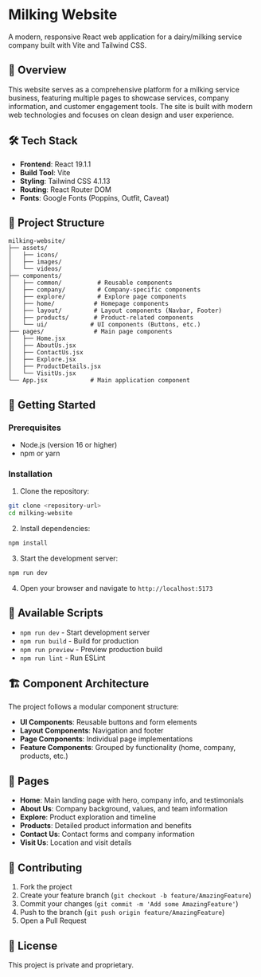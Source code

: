 # Milking Website

A modern, responsive React web application for a dairy/milking service company built with Vite and Tailwind CSS.

## 🚀 Overview

This website serves as a comprehensive platform for a milking service business, featuring multiple pages to showcase services, company information, and customer engagement tools. The site is built with modern web technologies and focuses on clean design and user experience.

## 🛠️ Tech Stack

- **Frontend**: React 19.1.1
- **Build Tool**: Vite
- **Styling**: Tailwind CSS 4.1.13
- **Routing**: React Router DOM
- **Fonts**: Google Fonts (Poppins, Outfit, Caveat)

## 📁 Project Structure

```
milking-website/
├── assets/
│   ├── icons/
│   ├── images/
│   └── videos/
├── components/
│   ├── common/          # Reusable components
│   ├── company/         # Company-specific components
│   ├── explore/         # Explore page components
│   ├── home/           # Homepage components
│   ├── layout/         # Layout components (Navbar, Footer)
│   ├── products/       # Product-related components
│   └── ui/            # UI components (Buttons, etc.)
├── pages/              # Main page components
│   ├── Home.jsx
│   ├── AboutUs.jsx
│   ├── ContactUs.jsx
│   ├── Explore.jsx
│   ├── ProductDetails.jsx
│   └── VisitUs.jsx
└── App.jsx            # Main application component
```

## 🚦 Getting Started

### Prerequisites
- Node.js (version 16 or higher)
- npm or yarn

### Installation

1. Clone the repository:
```bash
git clone <repository-url>
cd milking-website
```

2. Install dependencies:
```bash
npm install
```

3. Start the development server:
```bash
npm run dev
```

4. Open your browser and navigate to `http://localhost:5173`

## 📜 Available Scripts

- `npm run dev` - Start development server
- `npm run build` - Build for production
- `npm run preview` - Preview production build
- `npm run lint` - Run ESLint

## 🏗️ Component Architecture

The project follows a modular component structure:

- **UI Components**: Reusable buttons and form elements
- **Layout Components**: Navigation and footer
- **Page Components**: Individual page implementations
- **Feature Components**: Grouped by functionality (home, company, products, etc.)

## 📱 Pages

- **Home**: Main landing page with hero, company info, and testimonials
- **About Us**: Company background, values, and team information
- **Explore**: Product exploration and timeline
- **Products**: Detailed product information and benefits
- **Contact Us**: Contact forms and company information
- **Visit Us**: Location and visit details

## 🤝 Contributing

1. Fork the project
2. Create your feature branch (`git checkout -b feature/AmazingFeature`)
3. Commit your changes (`git commit -m 'Add some AmazingFeature'`)
4. Push to the branch (`git push origin feature/AmazingFeature`)
5. Open a Pull Request

## 📄 License

This project is private and proprietary.